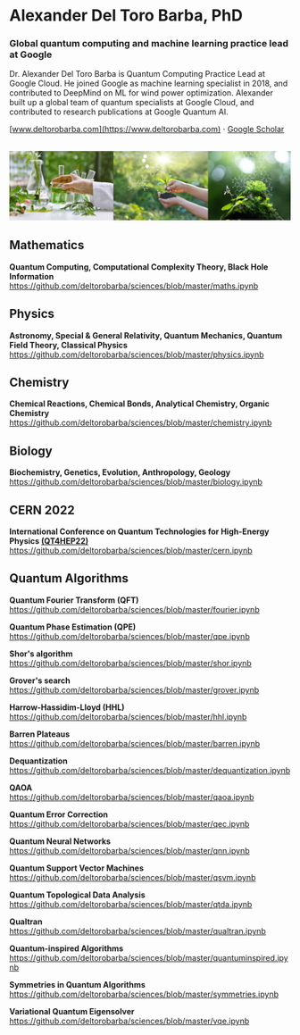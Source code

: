 # Alexander Del Toro Barba, PhD

### Global quantum computing and machine learning practice lead at Google

Dr. Alexander Del Toro Barba is Quantum Computing Practice Lead at Google Cloud. He joined Google as machine learning specialist in 2018, and contributed to DeepMind on ML for wind power optimization. Alexander built up a global team of quantum specialists at Google Cloud, and contributed to research publications at Google Quantum AI.

[www.deltorobarba.com](https://www.deltorobarba.com) $\cdot$ [Google Scholar](https://scholar.google.com/citations?hl=en&user=fddyK-wAAAAJ)

<br>

<img src="https://raw.githubusercontent.com/deltorobarba/repo/master/sciences_0000.png" alt="sciences">

<br>

## Mathematics

<b>Quantum Computing, Computational Complexity Theory, Black Hole Information</b><br>
https://github.com/deltorobarba/sciences/blob/master/maths.ipynb

## Physics

<b>Astronomy, Special & General Relativity, Quantum Mechanics, Quantum Field Theory, Classical Physics</b><br>
https://github.com/deltorobarba/sciences/blob/master/physics.ipynb


## Chemistry

<b>Chemical Reactions, Chemical Bonds, Analytical Chemistry, Organic Chemistry</b><br>
https://github.com/deltorobarba/sciences/blob/master/chemistry.ipynb


## Biology

<b>Biochemistry, Genetics, Evolution, Anthropology, Geology</b><br>
https://github.com/deltorobarba/sciences/blob/master/biology.ipynb


## CERN 2022

<b>International Conference on Quantum Technologies for High-Energy Physics [(QT4HEP22)](https://indico.cern.ch/event/1190278/)</b><br>
https://github.com/deltorobarba/sciences/blob/master/cern.ipynb


## Quantum Algorithms

<b>Quantum Fourier Transform  (QFT)</b><br>
https://github.com/deltorobarba/sciences/blob/master/fourier.ipynb

<b>Quantum Phase Estimation (QPE)</b><br>
https://github.com/deltorobarba/sciences/blob/master/qpe.ipynb

<b>Shor's algorithm</b><br>
https://github.com/deltorobarba/sciences/blob/master/shor.ipynb

<b>Grover's search</b><br>
https://github.com/deltorobarba/sciences/blob/master/grover.ipynb

<b>Harrow-Hassidim-Lloyd (HHL) </b><br>
https://github.com/deltorobarba/sciences/blob/master/hhl.ipynb

<b>Barren Plateaus</b><br>
https://github.com/deltorobarba/sciences/blob/master/barren.ipynb

<b>Dequantization</b><br>
https://github.com/deltorobarba/sciences/blob/master/dequantization.ipynb

<b>QAOA</b><br>
https://github.com/deltorobarba/sciences/blob/master/qaoa.ipynb

<b>Quantum Error Correction</b><br>
https://github.com/deltorobarba/sciences/blob/master/qec.ipynb

<b>Quantum Neural Networks</b><br>
https://github.com/deltorobarba/sciences/blob/master/qnn.ipynb

<b>Quantum Support Vector Machines</b><br>
https://github.com/deltorobarba/sciences/blob/master/qsvm.ipynb

<b>Quantum Topological Data Analysis</b><br>
https://github.com/deltorobarba/sciences/blob/master/qtda.ipynb

<b>Qualtran</b><br>
https://github.com/deltorobarba/sciences/blob/master/qualtran.ipynb

<b>Quantum-inspired Algorithms</b><br>
https://github.com/deltorobarba/sciences/blob/master/quantuminspired.ipynb

<b>Symmetries in Quantum Algorithms</b><br>
https://github.com/deltorobarba/sciences/blob/master/symmetries.ipynb

<b>Variational Quantum Eigensolver</b><br>
https://github.com/deltorobarba/sciences/blob/master/vqe.ipynb
